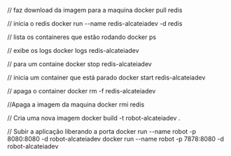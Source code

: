 // faz download da imagem para a maquina
docker pull redis

// inicia o redis
docker run --name redis-alcateiadev -d redis

// lista os containeres que estão rodando
docker ps

// exibe os logs
docker logs redis-alcateiadev

// para um containe
docker stop redis-alcateiadev

// inicia um container que está parado
docker start redis-alcateiadev

// apaga o container
docker rm -f redis-alcateiadev

//Apaga a imagem da maquina
docker rmi redis

// Cria uma nova imagem
docker build -t robot-alcateiadev .

// Subir a aplicação liberando a porta
docker run --name robot -p 8080:8080 -d robot-alcateiadev
docker run --name robot -p 7878:8080 -d robot-alcateiadev